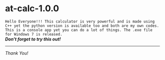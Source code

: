# at-calc-1.0.0
`Hello Everyone!!! This calculator is very powerful and is made using C++ yet the python version is available too and both are my own codes. This is a console app yet you can do a lot of things. The .exe file for Windows 7 is released.`  
**_Don't forget to try this out!_**
<hr>
<em>Thank You!</em>
